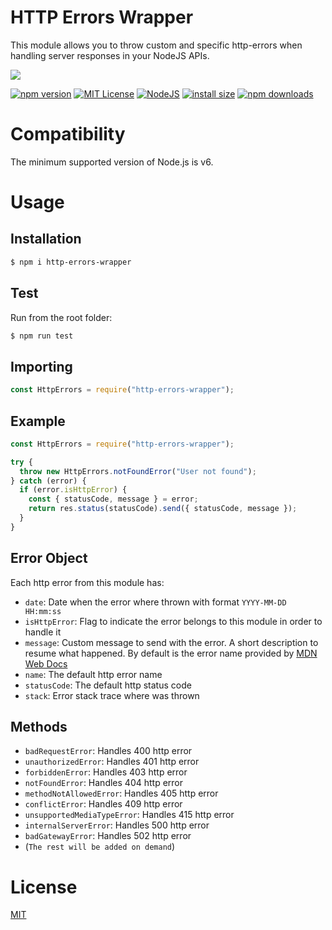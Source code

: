 # HTTP Errors Wrapper

This module allows you to throw custom and specific http-errors when handling server responses in your NodeJS APIs.

<a href="https://nodei.co/npm/http-errors-wrapper">
  <img src="https://nodei.co/npm/http-errors-wrapper.png?downloads=true">
</a>

[![npm version](https://img.shields.io/npm/v/http-errors-wrapper.svg?style=flat-square)](https://badge.fury.io/js/http-errors-wrapper)
[![MIT License](https://img.shields.io/badge/license-MIT-blue.svg?style=flat-square)](https://github.com/LuisFuenTech/http-errors-wrapper/blob/master/LICENSE)
[![NodeJS](https://img.shields.io/badge/node-8.x.x-brightgreen?style=flat-square)](https://github.com/LuisFuenTech/http-errors-wrapper/blob/master/package.json)
[![install size](https://packagephobia.now.sh/badge?p=http-errors-wrapper)](https://packagephobia.now.sh/result?p=http-errors-wrapper)
[![npm downloads](https://img.shields.io/npm/dm/http-errors-wrapper.svg?style=flat-square)](http://npm-stat.com/charts.html?package=http-errors-wrapper)

# Compatibility

The minimum supported version of Node.js is v6.

# Usage

## Installation

```bash
$ npm i http-errors-wrapper
```

## Test

Run from the root folder:

```bash
$ npm run test
```

## Importing

```js
const HttpErrors = require("http-errors-wrapper");
```

## Example

```js
const HttpErrors = require("http-errors-wrapper");

try {
  throw new HttpErrors.notFoundError("User not found");
} catch (error) {
  if (error.isHttpError) {
    const { statusCode, message } = error;
    return res.status(statusCode).send({ statusCode, message });
  }
}
```

## Error Object

Each http error from this module has:

- `date`: Date when the error where thrown with format `YYYY-MM-DD HH:mm:ss`
- `isHttpError`: Flag to indicate the error belongs to this module in order to handle it
- `message`: Custom message to send with the error. A short description to resume what happened. By default is the error name provided by [MDN Web Docs](https://developer.mozilla.org/en-US/docs/Web/HTTP/Status)
- `name`: The default http error name
- `statusCode`: The default http status code
- `stack`: Error stack trace where was thrown

## Methods

- `badRequestError`: Handles 400 http error
- `unauthorizedError`: Handles 401 http error
- `forbiddenError`: Handles 403 http error
- `notFoundError`: Handles 404 http error
- `methodNotAllowedError`: Handles 405 http error
- `conflictError`: Handles 409 http error
- `unsupportedMediaTypeError`: Handles 415 http error
- `internalServerError`: Handles 500 http error
- `badGatewayError`: Handles 502 http error
- (`The rest will be added on demand`)

# License

[MIT](https://github.com/LuisFuenTech/http-errors-wrapper/blob/master/LICENSE)
